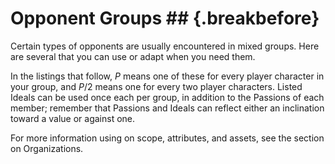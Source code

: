 # Opponent Groups ## {.breakbefore}

Certain types of opponents are usually encountered in mixed groups. Here
are several that you can use or adapt when you need them.

In the listings that follow, *P* means one of these for every player
character in your group, and *P*/2 means one for every two player
characters. Listed Ideals can be used once each per group, in addition
to the Passions of each member; remember that Passions and Ideals can
reflect either an inclination toward a value or against one.

For more information using on scope, attributes, and assets, see the
section on Organizations.

